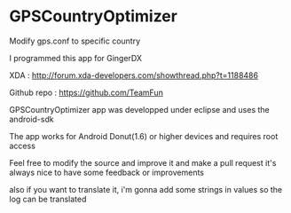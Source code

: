 GPSCountryOptimizer
===================

Modify gps.conf to specific country

I programmed this app for GingerDX

XDA : http://forum.xda-developers.com/showthread.php?t=1188486

Github repo : https://github.com/TeamFun

GPSCountryOptimizer app was developped under eclipse and uses the android-sdk

The app works for Android Donut(1.6) or higher devices and requires root access

Feel free to modify the source and improve it and make a pull request
it's always nice to have some feedback or improvements

also if you want to translate it, i'm gonna add some strings in values so the log can be translated